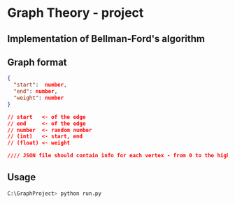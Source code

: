 # Graph Theory - project


## Implementation of Bellman-Ford's algorithm


## Graph format 

```json
{
  "start":  number,
  "end": number,
  "weight": number
}

// start   <- of the edge 
// end     <- of the edge
// number  <- random number
// (int)   <- start, end
// (float) <- weight

//// JSON file should contain info for each vertex - from 0 to the highest vertex
```

## Usage

```bash
C:\GraphProject> python run.py
```

